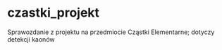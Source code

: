 # czastki_projekt
Sprawozdanie z projektu na przedmiocie Cząstki Elementarne;
dotyczy detekcji kaonów

